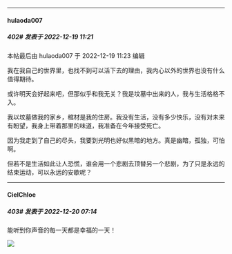 

*****

####  hulaoda007  
##### 402#       发表于 2022-12-19 11:21

 本帖最后由 hulaoda007 于 2022-12-19 11:23 编辑 

我在我自己的世界里，也找不到可以活下去的理由，我内心以外的世界也没有什么值得期待。

或许明天会好起来吧，但那似乎和我无关？我是坟墓中出来的人，我与生活格格不入。

我以坟墓做我的家乡，棺材是我的住房。我没有生活，没有多少快乐，没有对未来有盼望，我身上带着那里的味道，我准备在今年接受死亡。

因为我走到了自己的尽头，我要到光明也好似黑暗的地方。真是幽暗，孤独，可怕啊。

但若不是生活如此让人恐慌，谁会用一个悲剧去顶替另一个悲剧，为了只是永远的结束运动，可以永远的安歇呢？



*****

####  CielChloe  
##### 403#       发表于 2022-12-20 07:14

能听到你声音的每一天都是幸福的一天！

<img src="https://static.saraba1st.com/image/smiley/face2017/074.png" referrerpolicy="no-referrer">

